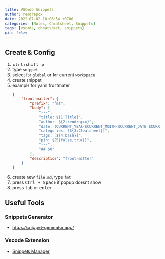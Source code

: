 ```yaml
---
title: VSCode Snippets
author: rendrapcx
date: 2022-07-02 18:03:54 +0700
categories: [Notes, Cheatsheet, Snippets]
tags: [vscode, cheatsheet, snippets]
pin: false
---
```

## Create & Config
1. <kbd>ctrl</kbd>+<kbd>shift</kbd>+<kbd>p</kbd>
2. type `snippet`
3. select for `global` or for current `workspace`
4. create snippet
5. example for yaml frontmater
    ```json
    {
        "front-matter": {
            "prefix": "fmt",
            "body": [
                "---",
                "title: ${1:Title}",
                "author: ${2:rendrapcx}",
                "date: $CURRENT_YEAR-$CURRENT_MONTH-$CURRENT_DATE $CURRENT_HOUR:$CURRENT_MINUTE:$CURRENT_SECOND +0700",
                "categories: [${3:Cheatsheet}]",
                "tags: [${4:bash}]",
                "pin: ${5|false,true|}",
                "---",
                "## $0"
            ],
            "description": "front-matter"
        }
    }
    ```
6. create new `file.md`, type `fmt`
7. press <kbd>Ctrl + Space</kbd> if popup doesnt show
8. press <kbd>tab</kbd> or <kbd>enter</kbd>

## Useful Tools

### Snippets Generator

- <https://snippet-generator.app/>

### Vscode Extension

- [Snippets Manager](https://marketplace.visualstudio.com/items?itemName=zjffun.snippetsmanager)
